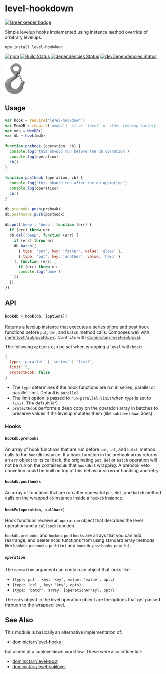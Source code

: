 # level-hookdown

[![Greenkeeper badge](https://badges.greenkeeper.io/hypermodules/level-hookdown.svg)](https://greenkeeper.io/)

Simple levelup hooks implemented using instance method override of arbitrary levelups.

```
npm install level-hookdown
```

[![npm][npm-image]][npm-url]
[![Build Status](https://travis-ci.org/hypermodules/level-hookdown.svg?branch=master)](https://travis-ci.org/hypermodules/level-hookdown)
[![dependencies Status](https://david-dm.org/hypermodules/level-hookdown/status.svg)](https://david-dm.org/hypermodules/level-hookdown)
[![devDependencies Status](https://david-dm.org/hypermodules/level-hookdown/dev-status.svg)](https://david-dm.org/hypermodules/level-hookdown?type=dev)

<img height="100" src="hook.png">

[npm-image]: https://img.shields.io/npm/v/level-hookdown.svg
[npm-url]: https://www.npmjs.com/package/level-hookdown

## Usage

```js
var hook = require('level-hookdown')
var MemDB = require('memdb')  // or 'level' or other levelup factory
var mdb = MemDB()
var db = hook(mdb)

function prehook (operation, cb) {
  console.log('this should run before the db operation')
  console.log(operation)
  cb()
}

function posthook (operation, cb) {
  console.log('this should run after the db operation')
  console.log(operation)
  cb()
}

db.prehooks.push(prehook)
db.posthooks.push(posthook)

db.put('beep', 'boop', function (err) {
  if (err) throw err
  db.del('beep', function (err) {
    if (err) throw err
    db.batch([
      { type: 'put', key: 'father', value: 'gloop' },
      { type: 'put', key: 'another', value: 'heep' }
    ], function (err) {
      if (err) throw err
      console.log('done')
    })
  })
})

```

## API

#### `hookdb = hook(db, [options])`

Returns a levelup instance that executes a series of pre and post hook functions before `put`, `del`, and `batch` method calls.  Composes well with [mafintosh/subleveldown](https://github.com/mafintosh/subleveldown). Conflicts with [dominictarr/level-sublevel](https://github.com/dominictarr/level-sublevel).

The following `options` can be set when wrapping a `level` with `hook`:

```js
{
  type: 'parallel' | 'series' | 'limit',
  limit: 5,
  protectHook: false
}
```

- The `type` determines if the hook functions are run in series, parallel or parallel-limit.  Default is `parallel`.
- The limit option is passed to `run-parallel-limit` when `type` is set to `limit`.  The default is 5.
- `protectHook` performs a deep copy on the operation array in batches to preserve values if the levelup mutates them (like `subleveldown` does).

### Hooks

#### `hookdb.prehooks`

An array of hook functions that are run before `put`, `del`, and `batch` method calls to the `hookdb` instance.  If a hook function in the prehook array returns an `err` object to its callback, the originating `put`, `del` or `batch` operation will not be run on the contained `db` that `hookdb` is wrapping.  A prehook veto convetion could be built on top of this behavior via error handling and retry.

#### `hookdb.posthooks`

An array of functions that are run after sucessful `put`, `del`, and `batch` method calls on the wrapped `db` instance inside a `hookdb` instance.

#### `hookFn(operation, callback)`

Hook functions receive an `operation` object that describes the level operation and a `callback` function.

`hookdb.prehooks` and `hookdb.posthooks` are arrays that you can add, rearrange, and delete hook functions from using standard array methods like `hookdb.prehooks.push(fn)` and `hookdb.posthooks.pop(fn)`.

##### `operation`

The `operation` argument can contain an object that looks like:

- `{type:'put', key: 'key', value: 'value', opts}`
- `{type: 'del', key: 'key', opts}`
- `{type: 'batch', array: [operationArray], opts}`

The `opts` object in the level operation object are the options that get passed through to the wrapped level.

## See Also

This module is basically an alternative implementation of:

- [dominictarr/level-hooks](https://github.com/dominictarr/level-hooks)

but aimed at a subleveldown workflow. These were also influential:

- [dominictarr/level-post](https://github.com/dominictarr/level-post)
- [dominictarr/level-sublevel](https://github.com/dominictarr/level-sublevel)
